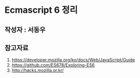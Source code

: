 # Ecmascript 6 정리

## 작성자 : 서동우
## 참고자료
1. https://developer.mozilla.org/ko/docs/Web/JavaScript/Guide
2. https://github.com/ES678/Exploring-ES6
3. http://hacks.mozilla.or.kr/
